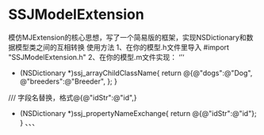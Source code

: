 # SSJModelExtension
模仿MJExtension的核心思想，写了一个简易版的框架，实现NSDictionary和数据模型类之间的互相转换
使用方法
1、在你的模型.h文件里导入
  #import "SSJModelExtension.h"
2、在你的模型.m文件实现：
‘’‘
 - (NSDictionary *)ssj_arrayChildClassName{
    return @{@"dogs":@"Dog",
             @"breeders":@"Breeder",
    };
}


/// 字段名替换，格式@{@"idStr":@"id",}
- (NSDictionary *)ssj_propertyNameExchange{
    return @{@"idStr":@"id"};
}
、、、
